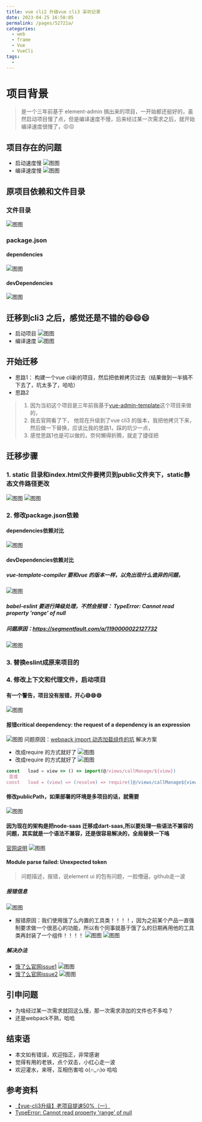 ```yaml
---
title: vue cli2 升级vue cli3 采坑记录
date: 2023-04-25 16:58:05
permalink: /pages/52721a/
categories:
  - web
  - frame
  - Vue
  - VueCli
tags:
  - 
---
```



# 项目背景
> 是一个三年前基于 element-admin 搞出来的项目，一开始都还挺好的，虽然启动项目慢了点，但是编译速度不慢，后来经过某一次需求之后，就开始编译速度很慢了，😣😣

## 项目存在的问题
* 启动速度慢
![图图](https://api2.mubu.com/v3/document_image/82867e5b-37b8-463c-b4b6-ef8bc9ed46ea-2331693.jpg)
* 编译速度慢
![图图](https://api2.mubu.com/v3/document_image/a661d9dc-a6e0-4520-8d6d-21521b63ba65-2331693.jpg)
## 原项目依赖和文件目录
### 文件目录
![图图](https://api2.mubu.com/v3/document_image/2334eb87-b44b-4165-b1ca-eae936129767-2331693.jpg)
### package.json
#### dependencies
![图图](https://api2.mubu.com/v3/document_image/c85b0fe2-5185-47f4-ae1d-fee9b962ad24-2331693.jpg)
#### devDependencies
![图图](https://api2.mubu.com/v3/document_image/ab4ea6c9-7efd-4fff-805d-8ce8c8ebcf36-2331693.jpg)

## 迁移到cli3 之后，感觉还是不错的😄😄😄
* 启动项目
 ![图图](https://api2.mubu.com/v3/document_image/42ce52a4-a80c-49d9-883c-b042424c66bd-2331693.jpg)
* 编译速度
 ![图图](https://api2.mubu.com/v3/document_image/d22914cb-463c-4339-8540-8b6f929fdc7c-2331693.jpg)

## 开始迁移
* 思路1： 构建一个vue cli新的项目，然后把依赖拷贝过去（结果做到一半搞不下去了，坑太多了，哈哈）
* 思路2
> 1. 因为当初这个项目是三年前我基于[vue-admin-template](https://github.com/PanJiaChen/vue-admin-template)这个项目来做的，
> 2. 我去官网看了下， 他现在升级到了vue cli3 的版本，我把他拷贝下来，然后做一下替换，应该比我的思路1，踩的坑少一点，
> 3. 感觉思路1也是可以做的，奈何懒得折腾，就走了捷径把
## 迁移步骤
### 1.  static 目录和index.html文件要拷贝到public文件夹下，static静态文件路径更改
![图图](https://api2.mubu.com/v3/document_image/212fff15-360e-4a5c-a23a-b61f00980c17-2331693.jpg)
![图图](https://api2.mubu.com/v3/document_image/183be4bf-4625-4a11-88e2-667385777458-2331693.jpg)
### 2. 修改package.json依赖 
#### dependencies依赖对比
![图图](https://api2.mubu.com/v3/document_image/3b9ae062-8af3-4313-8916-01252c89d574-2331693.jpg)
#### devDependencies依赖对比
##### vue-template-compiler 要和vue 的版本一样，以免出现什么诡异的问题，
![图图](https://api2.mubu.com/v3/document_image/6cc1fba5-c740-4983-a7e2-c061782a6c8a-2331693.jpg)
##### babel-eslint 要进行降级处理，不然会报错： TypeError: Cannot read property 'range' of null
##### 问题原因：https://segmentfault.com/a/1190000022127732
 ![图图](https://api2.mubu.com/v3/document_image/735666a3-bf3d-44c1-8294-2314b927dc2f-2331693.jpg)
### 3. 替换eslint成原来项目的
### 4. 修改上下文和代理文件，启动项目
#### 有一个警告，项目没有报错，开心😄😄😄
 ![图图](https://api2.mubu.com/v3/document_image/6c74ab19-0272-4b1d-8fe6-4ab0e541622e-2331693.jpg)
#### 报错critical deependency: the request of a dependency  is   an  expression
 ![图图](https://api2.mubu.com/v3/document_image/6a3cf0ab-9df6-4fde-8f11-b14d5e4a481c-2331693.jpg)
问题原因：[webpack import 动态加载组件的坑](https://segmentfault.com/a/1190000015648036)
解决方案
* 改成require 的方式就好了
![图图](https://api2.mubu.com/v3/document_image/bf110f42-cf27-4be1-98dc-1a12af07df1d-2331693.jpg)
* 改成require 的方式就好了
![图图](https://api2.mubu.com/v3/document_image/8c0af24d-c6bc-4448-8e47-f9e99e366a61-2331693.jpg)
```js
const   load = view => () => import(@/views/callManage/${view}) 
 变成 
const   load = (view) => (resolve) => require([@/views/callManage${view}], resolve)
```
#### 修改publicPath，如果部署的环境是多项目的话，就需要
![图图](https://api2.mubu.com/v3/document_image/0a679d44-12a5-4b3f-877b-7921d053d2b4-2331693.jpg)

####  因为现在的架构是把node-saas 迁移成dart-saas,所以要处理一些语法不兼容的问题，其实就是一个语法不兼容，还是很容易解决的，全局替换一下咯
[官网说明](https://panjiachen.github.io/vue-element-admin-site/zh/guide/advanced/sass.html#%E5%8D%87%E7%BA%A7%E6%96%B9%E6%A1%88)
![图图](https://api2.mubu.com/v3/document_image/1ff5d7e2-c1e0-4fd9-80a0-de6d31c26dbe-2331693.jpg)
####  Module parse failed: Unexpected token
> 问题描述，报错，说element ui 的包有问题，一脸懵逼，github走一波
##### 报错信息
 ![图图](https://api2.mubu.com/v3/document_image/cab9953b-00ad-4ef6-8831-d8b78b92f857-2331693.jpg)
* 报错原因：我们使用饿了么内置的工具类！！！！，因为之前某个产品一直强制要求做一个很恶心的功能，所以有个同事就基于饿了么的日期再用他的工具类再封装了一个组件！！！！
  ![图图](https://api2.mubu.com/v3/document_image/053e3911-656a-45d5-8a57-cc58f7f36f52-2331693.jpg)
 ![图图](https://api2.mubu.com/v3/document_image/ce2a12c6-de15-4e15-b8de-3bfde4a1fbe3-2331693.jpg)
##### 解决办法
* [饿了么官网issue1](https://github.com/ElemeFE/element/issues/14379)
 ![图图](https://api2.mubu.com/v3/document_image/8b490c8a-f7d0-4c3a-8129-add352d04513-2331693.jpg)
* [饿了么官网issue2](https://api2.mubu.com/v3/document_image/8b490c8a-f7d0-4c3a-8129-add352d04513-2331693.jpg)
 ![图图](https://api2.mubu.com/v3/document_image/142cfd42-86e8-4364-92ca-772f8b333412-2331693.jpg)

## 引申问题

* 为啥经过某一次需求就回这么慢，那一次需求添加的文件也不多哈？
* 还是webpack不熟，哈哈

## 结束语

* 本文如有错误，欢迎指正，非常感谢
* 觉得有用的老铁，点个双击，小红心走一波
* 欢迎灌水，来呀，互相伤害哈 o(∩_∩)o 哈哈

## 参考资料

* [【vue-cli3升级】老项目提速50%（一）](https://juejin.cn/post/6844903759970058254)
* [TypeError: Cannot read property 'range' of null](https://segmentfault.com/a/1190000022127732)

